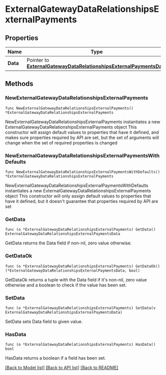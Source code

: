 # ExternalGatewayDataRelationshipsExternalPayments

## Properties

Name | Type | Description | Notes
------------ | ------------- | ------------- | -------------
**Data** | Pointer to [**ExternalGatewayDataRelationshipsExternalPaymentsData**](ExternalGatewayDataRelationshipsExternalPaymentsData.md) |  | [optional] 

## Methods

### NewExternalGatewayDataRelationshipsExternalPayments

`func NewExternalGatewayDataRelationshipsExternalPayments() *ExternalGatewayDataRelationshipsExternalPayments`

NewExternalGatewayDataRelationshipsExternalPayments instantiates a new ExternalGatewayDataRelationshipsExternalPayments object
This constructor will assign default values to properties that have it defined,
and makes sure properties required by API are set, but the set of arguments
will change when the set of required properties is changed

### NewExternalGatewayDataRelationshipsExternalPaymentsWithDefaults

`func NewExternalGatewayDataRelationshipsExternalPaymentsWithDefaults() *ExternalGatewayDataRelationshipsExternalPayments`

NewExternalGatewayDataRelationshipsExternalPaymentsWithDefaults instantiates a new ExternalGatewayDataRelationshipsExternalPayments object
This constructor will only assign default values to properties that have it defined,
but it doesn't guarantee that properties required by API are set

### GetData

`func (o *ExternalGatewayDataRelationshipsExternalPayments) GetData() ExternalGatewayDataRelationshipsExternalPaymentsData`

GetData returns the Data field if non-nil, zero value otherwise.

### GetDataOk

`func (o *ExternalGatewayDataRelationshipsExternalPayments) GetDataOk() (*ExternalGatewayDataRelationshipsExternalPaymentsData, bool)`

GetDataOk returns a tuple with the Data field if it's non-nil, zero value otherwise
and a boolean to check if the value has been set.

### SetData

`func (o *ExternalGatewayDataRelationshipsExternalPayments) SetData(v ExternalGatewayDataRelationshipsExternalPaymentsData)`

SetData sets Data field to given value.

### HasData

`func (o *ExternalGatewayDataRelationshipsExternalPayments) HasData() bool`

HasData returns a boolean if a field has been set.


[[Back to Model list]](../README.md#documentation-for-models) [[Back to API list]](../README.md#documentation-for-api-endpoints) [[Back to README]](../README.md)


